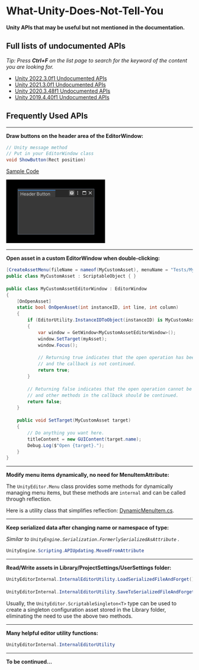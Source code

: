 What-Unity-Does-Not-Tell-You
===

**Unity APIs that may be useful but not mentioned in the documentation.**


## Full lists of undocumented APIs

*Tip: Press **Ctrl+F** on the list page to search for the keyword of the content you are looking for.*

- [Unity 2022.3.0f1 Undocumented APIs](./Unity_2022.3.0f1_Undocumented_APIs.md)
- [Unity 2021.3.0f1 Undocumented APIs](./Unity_2021.3.0f1_Undocumented_APIs.md)
- [Unity 2020.3.48f1 Undocumented APIs](./Unity_2020.3.48f1_Undocumented_APIs.md)
- [Unity 2019.4.40f1 Undocumented APIs](./Unity_2019.4.40f1_Undocumented_APIs.md)


## Frequently Used APIs

---
**Draw buttons on the header area of the EditorWindow:**

```csharp
// Unity message method
// Put in your EditorWindow class
void ShowButton(Rect position)
```

[Sample Code](./sample_codes/HeaderButtonSampleWindow.cs)

![Header Button](./images/img_window_header_button.png)

---
**Open asset in a custom EditorWindow when double-clicking:**

```csharp
[CreateAssetMenu(fileName = nameof(MyCustomAsset), menuName = "Tests/My Custom Asset")]
public class MyCustomAsset : ScriptableObject { }

public class MyCustomAssetEditorWindow : EditorWindow
{
    [OnOpenAsset]
    static bool OnOpenAsset(int instanceID, int line, int column)
    {
        if (EditorUtility.InstanceIDToObject(instanceID) is MyCustomAsset myAsset)
        {
            var window = GetWindow<MyCustomAssetEditorWindow>();
            window.SetTarget(myAsset);
            window.Focus();

            // Returning true indicates that the open operation has been processed
            // and the callback is not continued.
            return true;
        }

        // Returning false indicates that the open operation cannot be handled here,
        // and other methods in the callback should be continued.
        return false;
    }

    public void SetTarget(MyCustomAsset target)
    {
        // Do anything you want here.
        titleContent = new GUIContent(target.name);
        Debug.Log($"Open {target}.");
    }
}
```

---
**Modify menu items dynamically, no need for MenuItemAttribute:**

The `UnityEditor.Menu` class provides some methods for dynamically managing menu items, but these methods are `internal` and can be called through reflection.

Here is a utility class that simplifies reflection: [DynamicMenuItem.cs](https://gist.github.com/SolarianZ/e20ee9aa0c0caaa2aff6ced6a07d7a00).

---
**Keep serialized data after changing name or namespace of type:**

*Similar to `UnityEngine.Serialization.FormerlySerializedAsAttribute` .*

```csharp
UnityEngine.Scripting.APIUpdating.MovedFromAttribute
```

---
**Read/Write assets in Library/ProjectSettings/UserSettings folder:**

```csharp
UnityEditorInternal.InternalEditorUtility.LoadSerializedFileAndForget()

UnityEditorInternal.InternalEditorUtility.SaveToSerializedFileAndForget()
```

Usually, the `UnityEditor.ScriptableSingleton<T>` type can be used to create a singleton configuration asset stored in the Library folder, eliminating the need to use the above two methods.

---
**Many helpful editor utility functions:**

```csharp
UnityEditorInternal.InternalEditorUtility
```

---
**To be continued...**
